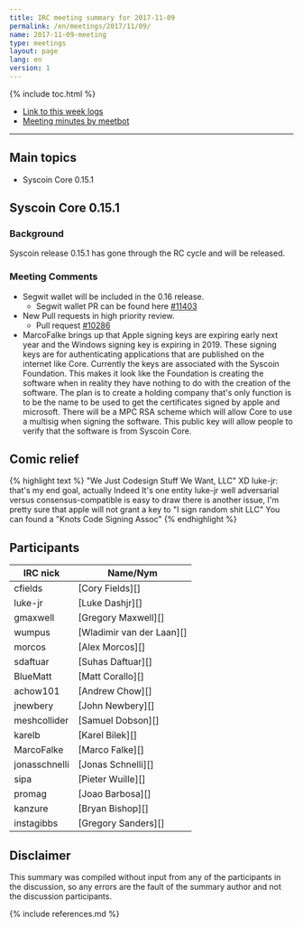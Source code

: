 ```yaml
---
title: IRC meeting summary for 2017-11-09
permalink: /en/meetings/2017/11/09/
name: 2017-11-09-meeting
type: meetings
layout: page
lang: en
version: 1
---
```

{% include toc.html %}

- [Link to this week logs](https://botbot.me/freenode/syscoin-core-dev/2017-11-09/?msg=93346267&page=3)
- [Meeting minutes by meetbot](http://www.erisian.com.au/meetbot/syscoin-core-dev/2017/syscoin-core-dev.2017-11-09-19.02.log.html)

---

## Main topics

- Syscoin Core 0.15.1

## Syscoin Core 0.15.1

### Background

  Syscoin release 0.15.1 has gone through the RC cycle and will be released.

### Meeting Comments

  - Segwit wallet will be included in the 0.16 release.
    - Segwit wallet PR can be found here [#11403][]
  - New Pull requests in high priority review.
    - Pull request [#10286][]
  - MarcoFalke brings up that Apple signing keys are expiring early next year and the Windows signing key is expiring in 2019. These signing keys are for authenticating applications that are published on the internet like Core. Currently the keys are associated with the Syscoin Foundation. This makes it look like the Foundation is creating the software when in reality they have nothing to do with the creation of the software. The plan is to create a holding company that's only function is to be the name to be used to get the certificates signed by apple and microsoft. There will be a MPC RSA scheme which will allow Core to use a multisig when signing the software. This public key will allow people to verify that the software is from Syscoin Core.

## Comic relief

{% highlight text %}
<luke-jr> "We Just Codesign Stuff We Want, LLC" XD
<cfields> luke-jr: that's my end goal, actually
<jonasschnelli> Indeed
<jonasschnelli> It's one entity luke-jr
<wumpus> well adversarial versus consensus-compatible is easy to draw
<gmaxwell> there is another issue, I'm pretty sure that apple will not grant a key to "I sign random shit LLC"
<jonasschnelli> You can found a "Knots Code Signing Assoc"
{% endhighlight %}

## Participants

| IRC nick        | Name/Nym                  |
|-----------------|---------------------------|
| cfields         | [Cory Fields][]           |
| luke-jr         | [Luke Dashjr][]           |
| gmaxwell        | [Gregory Maxwell][]       |
| wumpus          | [Wladimir van der Laan][] |
| morcos          | [Alex Morcos][]           |
| sdaftuar        | [Suhas Daftuar][]         |
| BlueMatt        | [Matt Corallo][]          |
| achow101        | [Andrew Chow][]           |
| jnewbery       | [John Newbery][]         |
| meshcollider    | [Samuel Dobson][]         |
| karelb          | [Karel Bilek][]           |
| MarcoFalke          | [Marco Falke][]           |
| jonasschnelli          | [Jonas Schnelli][]           |
| sipa          | [Pieter Wuille][]           |
| promag          | [Joao Barbosa][]           |
| kanzure          | [Bryan Bishop][]           |
| instagibbs          | [Gregory Sanders][]           |

## Disclaimer

This summary was compiled without input from any of the participants in the discussion, so any errors are the fault of the summary author and not the discussion participants.

[#11403]: https://github.com/syscoin/syscoin/issues/11403
[#10286]: https://github.com/syscoin/syscoin/issues/10286


{% include references.md %}
